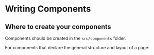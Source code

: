 # Writing Components

## Where to create your components

Components should be created in the `src/components` folder.

For components that declare the general structure and layout of a page:
